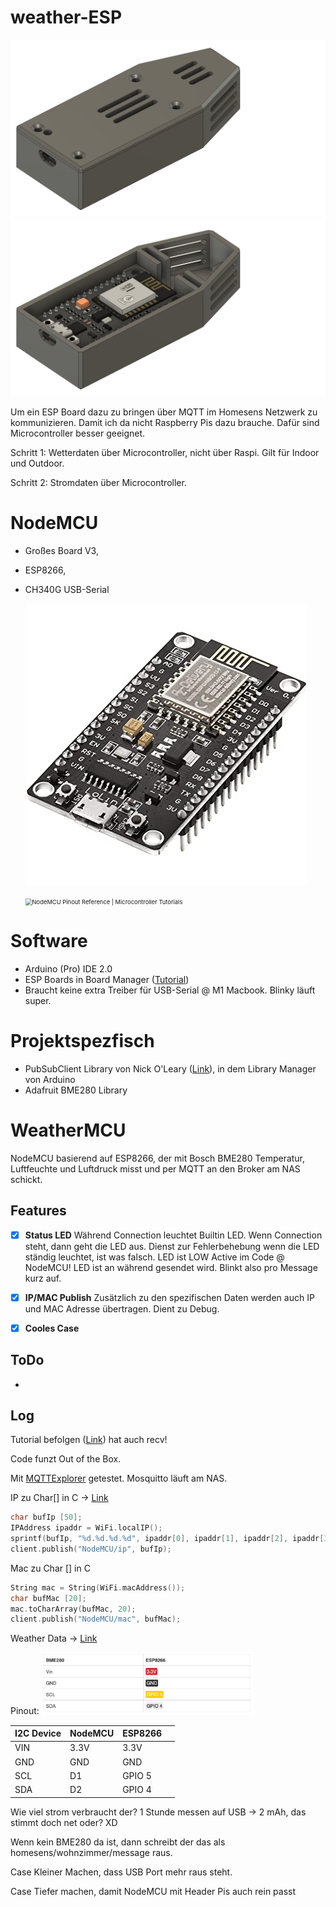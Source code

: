 # weather-ESP

<img src="assets/tempMCU v2 full.png" alt="tempMCU v2 full" style="zoom:50%;" /><img src="assets/tempMCU v2.png" alt="tempMCU v2" style="zoom:50%;" />



Um ein ESP Board dazu zu bringen über MQTT im Homesens Netzwerk zu kommunizieren. Damit ich da nicht Raspberry Pis dazu brauche. Dafür sind Microcontroller besser geeignet.

Schritt 1: Wetterdaten über Microcontroller, nicht über Raspi. Gilt für Indoor und Outdoor.

Schritt 2: Stromdaten über Microcontroller.



# NodeMCU

- Großes Board V3, 

- ESP8266, 

- CH340G USB-Serial

  ![712MQXA8VIL._AC_SS450_](assets/712MQXA8VIL._AC_SS450_.jpg)

  <img src="https://i1.wp.com/www.teachmemicro.com/wp-content/uploads/2018/04/NodeMCUv3.0-pinout.jpg?ssl=1" alt="NodeMCU Pinout Reference | Microcontroller Tutorials" style="zoom: 67%;" />

# Software

- Arduino (Pro) IDE 2.0
- ESP Boards in Board Manager ([Tutorial](https://randomnerdtutorials.com/installing-esp8266-nodemcu-arduino-ide-2-0/))
- Braucht keine extra Treiber für USB-Serial @ M1 Macbook. Blinky läuft super.



# Projektspezfisch

- PubSubClient Library von Nick O'Leary ([Link](https://pubsubclient.knolleary.net)), in dem Library Manager von Arduino
- Adafruit BME280 Library

# WeatherMCU

NodeMCU basierend auf ESP8266, der mit Bosch BME280 Temperatur, Luftfeuchte und Luftdruck misst und per MQTT an den Broker am NAS schickt.

## Features

- [x] **Status LED**
  Während Connection leuchtet Builtin LED. Wenn Connection steht, dann geht die LED aus. Dienst zur Fehlerbehebung wenn die LED ständig leuchtet, ist was falsch.
  LED ist LOW Active im Code @ NodeMCU!
  LED ist an während gesendet wird. Blinkt also pro Message kurz auf.

- [x] **IP/MAC Publish**
  Zusätzlich zu den spezifischen Daten werden auch IP und MAC Adresse übertragen. Dient zu Debug.
- [x] **Cooles Case**

## ToDo

- 

## Log

Tutorial befolgen ([Link](https://smarthome-blogger.de/blog/esp8266-projekte/esp8266-mqtt-tutorial)) hat auch recv!

Code funzt Out of the Box. 

Mit [MQTTExplorer](http://mqtt-explorer.com) getestet. Mosquitto läuft am NAS.

IP zu Char[] in C -> [Link](https://arduino.stackexchange.com/questions/57262/how-to-copy-ipaddress-class-into-character-buffer-getting-error-inet-ntop-wa)

```c
char bufIp [50];
IPAddress ipaddr = WiFi.localIP();
sprintf(bufIp, "%d.%d.%d.%d", ipaddr[0], ipaddr[1], ipaddr[2], ipaddr[3]);
client.publish("NodeMCU/ip", bufIp);
```

Mac zu Char [] in C

```c
String mac = String(WiFi.macAddress());
char bufMac [20];
mac.toCharArray(bufMac, 20);
client.publish("NodeMCU/mac", bufMac);
```

Weather Data -> [Link](https://randomnerdtutorials.com/esp8266-bme280-arduino-ide/)

Pinout: 
<img src="assets/Screenshot 2021-12-18 at 19.27.32.png" alt="Screenshot 2021-12-18 at 19.27.32" style="zoom: 33%;" />

| I2C Device | NodeMCU | ESP8266 |      |
| ---------- | ------- | ------- | ---- |
| VIN        | 3.3V    | 3.3V    |      |
| GND        | GND     | GND     |      |
| SCL        | D1      | GPIO 5  |      |
| SDA        | D2      | GPIO 4  |      |



Wie viel strom verbraucht der? 1 Stunde messen auf USB ->  2 mAh, das stimmt doch net oder? XD

Wenn kein BME280 da ist, dann schreibt der das als homesens/wohnzimmer/message raus.

Case Kleiner Machen, dass USB Port mehr raus steht. 

Case Tiefer machen, damit NodeMCU mit Header Pis auch rein passt
